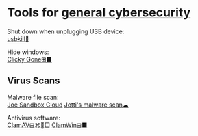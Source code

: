 
# Tools for [general cybersecurity](https://trendless.tech/cysec/)

Shut down when unplugging USB device:  
[usbkill🐧](https://github.com/hephaest0s/usbkill)

Hide windows:  
[Clicky Gone⊞■](http://clickygone.sourceforge.net/)

## Virus Scans

Malware file scan:  
[Joe Sandbox Cloud](https://www.joesandbox.com/)
[Jotti's malware scan☁](https://virusscan.jotti.org/)

Antivirus software:  
[ClamAV⊞⌘🐧□](https://www.clamav.net/)
[ClamWin⊞■](http://www.clamwin.com/)

